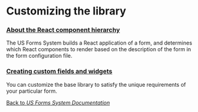 # Customizing the library

### [About the React component hierarchy](about-the-react-component-hierarhcy.md)

The US Forms System builds a React application of a form, and determines which React components to render based on the description of the form in the form configuration file.

### [Creating custom fields and widgets](creating-custom-fields-and-widgets.md)

You can customize the base library to satisfy the unique requirements of your particular form.

[Back to *US Forms System Documentation*](/docs/README.md)
